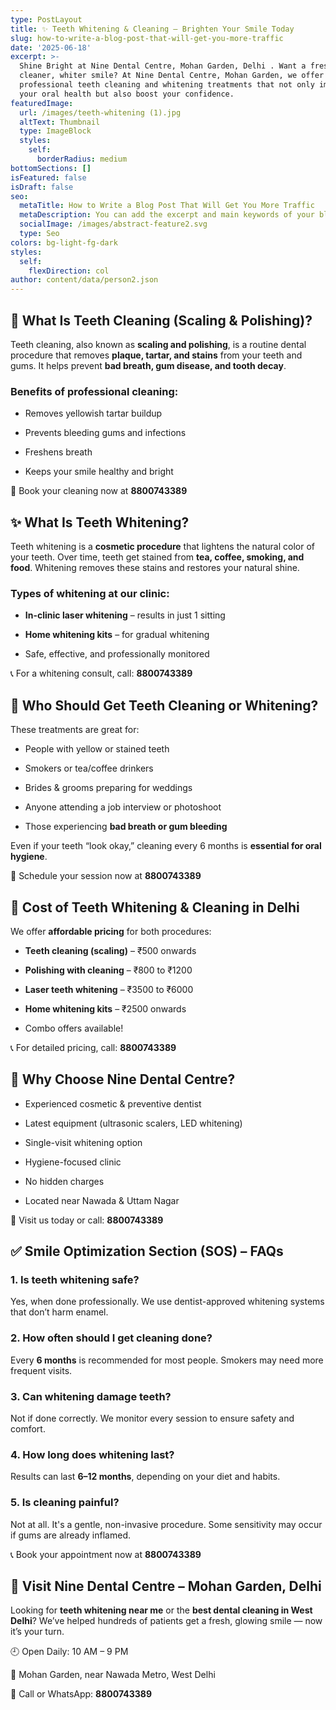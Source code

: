 ```yaml
---
type: PostLayout
title: ✨ Teeth Whitening & Cleaning – Brighten Your Smile Today
slug: how-to-write-a-blog-post-that-will-get-you-more-traffic
date: '2025-06-18'
excerpt: >-
  Shine Bright at Nine Dental Centre, Mohan Garden, Delhi . Want a fresher,
  cleaner, whiter smile? At Nine Dental Centre, Mohan Garden, we offer
  professional teeth cleaning and whitening treatments that not only improve
  your oral health but also boost your confidence.
featuredImage:
  url: /images/teeth-whitening (1).jpg
  altText: Thumbnail
  type: ImageBlock
  styles:
    self:
      borderRadius: medium
bottomSections: []
isFeatured: false
isDraft: false
seo:
  metaTitle: How to Write a Blog Post That Will Get You More Traffic
  metaDescription: You can add the excerpt and main keywords of your blog post here.
  socialImage: /images/abstract-feature2.svg
  type: Seo
colors: bg-light-fg-dark
styles:
  self:
    flexDirection: col
author: content/data/person2.json
---
```

## 🧼 What Is Teeth Cleaning (Scaling & Polishing)?

Teeth cleaning, also known as **scaling and polishing**, is a routine dental procedure that removes **plaque, tartar, and stains** from your teeth and gums. It helps prevent **bad breath, gum disease, and tooth decay**.

### Benefits of professional cleaning:

*   Removes yellowish tartar buildup

*   Prevents bleeding gums and infections

*   Freshens breath

*   Keeps your smile healthy and bright

📱 Book your cleaning now at **8800743389**



## ✨ What Is Teeth Whitening?

Teeth whitening is a **cosmetic procedure** that lightens the natural color of your teeth. Over time, teeth get stained from **tea, coffee, smoking, and food**. Whitening removes these stains and restores your natural shine.

### Types of whitening at our clinic:

*   **In-clinic laser whitening** – results in just 1 sitting

*   **Home whitening kits** – for gradual whitening

*   Safe, effective, and professionally monitored

📞 For a whitening consult, call: **8800743389**



## 🎯 Who Should Get Teeth Cleaning or Whitening?

These treatments are great for:

*   People with yellow or stained teeth

*   Smokers or tea/coffee drinkers

*   Brides & grooms preparing for weddings

*   Anyone attending a job interview or photoshoot

*   Those experiencing **bad breath or gum bleeding**

Even if your teeth “look okay,” cleaning every 6 months is **essential for oral hygiene**.

📲 Schedule your session now at **8800743389**



## 💸 Cost of Teeth Whitening & Cleaning in Delhi

We offer **affordable pricing** for both procedures:

*   **Teeth cleaning (scaling)** – ₹500 onwards

*   **Polishing with cleaning** – ₹800 to ₹1200

*   **Laser teeth whitening** – ₹3500 to ₹6000

*   **Home whitening kits** – ₹2500 onwards

*   Combo offers available!

📞 For detailed pricing, call: **8800743389**



## 🌟 Why Choose Nine Dental Centre?

*   Experienced cosmetic & preventive dentist

*   Latest equipment (ultrasonic scalers, LED whitening)

*   Single-visit whitening option

*   Hygiene-focused clinic

*   No hidden charges

*   Located near Nawada & Uttam Nagar

📍 Visit us today or call: **8800743389**



## ✅ Smile Optimization Section (SOS) – FAQs

### 1. **Is teeth whitening safe?**

Yes, when done professionally. We use dentist-approved whitening systems that don’t harm enamel.

### 2. **How often should I get cleaning done?**

Every **6 months** is recommended for most people. Smokers may need more frequent visits.

### 3. **Can whitening damage teeth?**

Not if done correctly. We monitor every session to ensure safety and comfort.

### 4. **How long does whitening last?**

Results can last **6–12 months**, depending on your diet and habits.

### 5. **Is cleaning painful?**

Not at all. It's a gentle, non-invasive procedure. Some sensitivity may occur if gums are already inflamed.

📞 Book your appointment now at **8800743389**



## 📍 Visit Nine Dental Centre – Mohan Garden, Delhi

Looking for **teeth whitening near me** or the **best dental cleaning in West Delhi**? We’ve helped hundreds of patients get a fresh, glowing smile — now it’s your turn.

🕘 Open Daily: 10 AM – 9 PM

📍 Mohan Garden, near Nawada Metro, West Delhi

📱 Call or WhatsApp: **8800743389**





